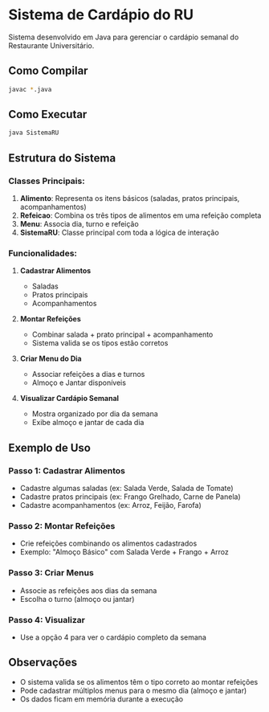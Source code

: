 
# Sistema de Cardápio do RU

Sistema desenvolvido em Java para gerenciar o cardápio semanal do Restaurante Universitário.

## Como Compilar

```bash
javac *.java
```

## Como Executar

```bash
java SistemaRU
```

## Estrutura do Sistema

### Classes Principais:

1. **Alimento**: Representa os itens básicos (saladas, pratos principais, acompanhamentos)
2. **Refeicao**: Combina os três tipos de alimentos em uma refeição completa
3. **Menu**: Associa dia, turno e refeição
4. **SistemaRU**: Classe principal com toda a lógica de interação

### Funcionalidades:

1. **Cadastrar Alimentos**
   - Saladas
   - Pratos principais
   - Acompanhamentos

2. **Montar Refeições**
   - Combinar salada + prato principal + acompanhamento
   - Sistema valida se os tipos estão corretos

3. **Criar Menu do Dia**
   - Associar refeições a dias e turnos
   - Almoço e Jantar disponíveis

4. **Visualizar Cardápio Semanal**
   - Mostra organizado por dia da semana
   - Exibe almoço e jantar de cada dia

## Exemplo de Uso

### Passo 1: Cadastrar Alimentos
- Cadastre algumas saladas (ex: Salada Verde, Salada de Tomate)
- Cadastre pratos principais (ex: Frango Grelhado, Carne de Panela)  
- Cadastre acompanhamentos (ex: Arroz, Feijão, Farofa)

### Passo 2: Montar Refeições
- Crie refeições combinando os alimentos cadastrados
- Exemplo: "Almoço Básico" com Salada Verde + Frango + Arroz

### Passo 3: Criar Menus
- Associe as refeições aos dias da semana
- Escolha o turno (almoço ou jantar)

### Passo 4: Visualizar
- Use a opção 4 para ver o cardápio completo da semana

## Observações

- O sistema valida se os alimentos têm o tipo correto ao montar refeições
- Pode cadastrar múltiplos menus para o mesmo dia (almoço e jantar)
- Os dados ficam em memória durante a execução


